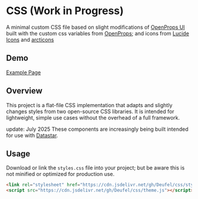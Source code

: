 # CSS (Work in Progress)

A minimal custom CSS file based on slight modifications of [OpenProps UI](https://open-props-ui.netlify.app/) built with the custom css variables from [OpenProps](https://open-props.style/); and icons from [Lucide Icons](https://lucide.dev/) and [arcticons](https://icon-sets.iconify.design/arcticons/)

## Demo
[Example Page](https://deufel.github.io/css/)


## Overview

This project is a flat-file CSS implementation that adapts and slightly changes styles from two open-source CSS libraries. It is intended for lightweight, simple use cases without the overhead of a full framework.

update: July 2025 These components are increasingly being built intended for use with [Datastar](https://data-star.dev/).

## Usage

Download or link the `styles.css` file into your project; but be aware this is not minified or optimized for production use.
```html
<link rel="stylesheet" href="https://cdn.jsdelivr.net/gh/Deufel/css/styles.css">
<script src="https://cdn.jsdelivr.net/gh/Deufel/css/theme.js"></script>

```
